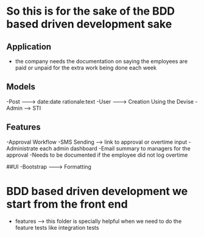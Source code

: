 # So this is for the sake of the BDD based driven development sake

## Application
  - the company needs  the documentation on saying the employees are paid or unpaid for the extra work being done each week

## Models
  -Post ---> date:date rationale:text
  -User ---> Creation Using the Devise
  -Admin --> STI
## Features
-Approval Workflow
-SMS Sending --> link to approval or overtime input
-Administrate each admin dashboard
-Email summary to managers for the approval
-Needs to be documented if the employee did not log overtime

##UI
-Bootstrap ---> Formatting


# BDD based driven development we start from the front end

* features --> this folder is specially helpful when we need to do the feature tests like integration tests
